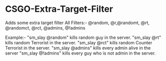 # CSGO-Extra-Target-Filter
Adds some extra target filter
All Filters:- @random, @r,@randomt, @rt, @randomct, @rct, @admins, @!admins

Example:- 
"sm_slay @random" kills random guy in the server.
"sm_slay @rt" kills random Terrorist in the server.
"sm_slay @rct" kills random Counter Terrorist in the server.
"sm_slay @admins" kills every admin alive in the server
"sm_slay @!admins" kills every guy who is not admin in the server.
